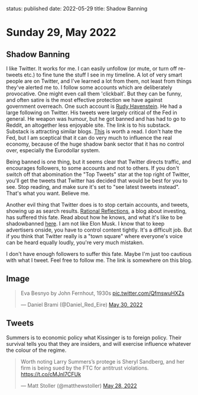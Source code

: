 status: published
date: 2022-05-29
title: Shadow Banning

# Sunday 29, May 2022

## Shadow Banning

I like Twitter. It works for me. I can easily unfollow (or mute, or turn off re-tweets etc.) to fine tune the stuff I see in my timeline.
A lot of very smart people are on Twitter, and I've learned a lot from them, not least from things they've alerted me to.
I follow some accounts which are deliberately provocative. One might even call them 'clickbait'. 
But they can be funny, and often satire is the most effective protection we have against government overreach.
One such account is [Rudy Havenstein](https://substack.com/profile/22041356-rudy-havenstein). He had a large following on Twitter. His tweets were largely critical of the Fed in general.
He weapon was humour, but he got banned and has had to go to Reddit, an altogether less enjoyable site. The link is to his substack.
Substack is attracting similar blogs. [This](https://occupythefed.substack.com/p/fed-chair-powell-sold-500k-of-securities?s=r&utm_campaign=post&utm_medium=web) is worth a read.
I don't hate the Fed, but I am sceptical that it can do very much to influence the real economy, because of the huge shadow bank sector that it has no control over, especially the Eurodollar system.

Being banned is one thing, but it seems clear that Twitter directs traffic, and encourages followers, to some accounts and not to others.
If you don't switch off that abomination the "Top Tweets" star at the top right of Twitter, you'll get the tweets that Twitter has decided 
that would be best for you to see. Stop reading, and make sure it's set to "see latest tweets instead". That's what you want. Believe me.

Another evil thing that Twitter does is to stop certain accounts, and tweets, showing up as search results. [Rational Reflections](https://rationalreflections.substack.com/), a blog about investing, 
has suffered this fate.
Read about how he knows, and what it's like to be shadowbanned [here](https://rationalreflections.substack.com/p/shadow-banned?r=nmbt&s=r&utm_campaign=post&utm_medium=email). 
I am not like Elon Musk. 
I know that to keep advertisers onside, you have to control content tightly.
It's a difficult job.
But if you think that Twitter really is a "town square" where everyone's voice can be heard equally loudly, you're very much mistaken.

I don't have enough followers to suffer this fate.
Maybe I'm just too cautious with what I tweet.
Feel free to follow me. The link is somewhere on this blog.

## Image

<blockquote class="twitter-tweet"><p lang="en" dir="ltr">Eva Besnyo by John Fernhout, 1930s <a href="https://t.co/QfmswuHXZs">pic.twitter.com/QfmswuHXZs</a></p>&mdash; Daniel Brami (@Daniel_Red_Eire) <a href="https://twitter.com/Daniel_Red_Eire/status/1531364652214525953?ref_src=twsrc%5Etfw">May 30, 2022</a></blockquote> <script async src="https://platform.twitter.com/widgets.js" charset="utf-8"></script> 

## Tweets

Summers is to economic policy what Kissinger is to foreign policy.
Their survival tells you that they are insiders, and will exercise influence whatever the colour of the regime.

<blockquote class="twitter-tweet"><p lang="en" dir="ltr">Worth noting Larry Summers’s protege is Sheryl Sandberg, and her firm is being sued by the FTC for antitrust violations. <a href="https://t.co/cMJnl7CFUk">https://t.co/cMJnl7CFUk</a></p>&mdash; Matt Stoller (@matthewstoller) <a href="https://twitter.com/matthewstoller/status/1530663744333926401?ref_src=twsrc%5Etfw">May 28, 2022</a></blockquote> <script async src="https://platform.twitter.com/widgets.js" charset="utf-8"></script> 